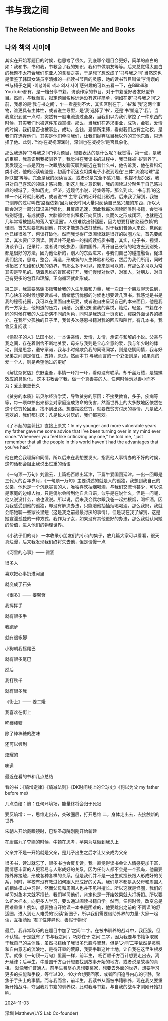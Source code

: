 

# 书与我之间

## The Relationship Between Me and Books

## 나와 책의 사이에

其实在开始写题目的时候，也思考了很久，到底哪个题目会更好，简单的直白的如：我和书，书和我，书教会了我的知识，我和书做朋友等等。后来总觉得太直白的标题不太符合我们东亚人的含蓄之美，于是想了想改成了‘书与我之间’ 当然这也是借鉴了韩国女演员李清娥的一档读书节目的灵感，她的读书节目叫做‘李清娥的书与椅子之间 -이청아의 책과 의자 사이’感兴趣的可以去看一下，在Bilibili和YouTube都有，是一档分享书籍，访谈作家的节目，对于书籍爱好者友好型节目。然而，与我而言，拟定题目名称远远没有这样简单，例如在定‘书与我之间’之前，我想的是‘我与书之间’，乍一看差别不大，其实区别在于，‘书’和‘我’这两个事物，谁更具有主体性，或者说主导型，是‘我’选择了‘书’，还是‘书’塑造了‘我’，当我意识到这一点时，突然有一股电流流过全身，当我们以为我们掌控了一件东西的时候，其实我们也被这件东西掌控。那么，当我们在追求事业，成功，金钱，爱情的时候，我们是否也被事业，成功，金钱，爱情所束缚，看似我们占有主动权，是我们在选择他们，其实是他们牵引我们，让我们抛弃除目标以外的其他东西，只选择了他。此刻，’当你在凝视深渊时，深渊也在凝视你‘是否具象化。

那么我选择‘书与我之间“作为题目，想要表达的是什么呢？我觉得，第一点，是我的臣服，我意识到我被驯养了，我觉得在我读书的过程中，我已经被’书‘驯养了。我发现这一点是因为一次跟朋友聊天聊到最近在看什么书，他告诉我，他在看科幻类小说，他的阅读轨迹是，初高中沉迷玄幻类电子小说到现在‘三体’‘流浪地球’‘星际联盟’等等。完全是我的阅读盲区，或者说是完全不感兴趣，也提不起兴致，我只对自己喜欢的领域才感兴趣，到这儿我才意识到，我的阅读过分聚焦于自己感兴趣的领域了，例如历史，经济，近现代小说，诗集等等。那么到此，‘书与我’的这样一个闭环就此形成，或者说‘书’主导‘我’的闭环就此形成。后来我了解到，我被书驯养的过程叫做‘路径依赖’因为我长时间大量只阅读自己感兴趣的东西，所以大脑会对这一部分知识进行强化，且反应迅速，因此我每次阅读同类别书籍，会觉得特别舒适，有成就感，大脑都会给出积极正向反馈，久而久之形成闭环。也就是近几年常常被提起的落入‘舒适圈’。人很难跳出舒适圈，因为想要打破‘路径依赖’的怪圈，首先就要觉察到他，其次才能想办法打破他。对于我们普通人来说，觉察到他已经很难了，何谈打破他。然而我觉得广泛阅读就是很好的破圈方法，首先要阅读，其次要广泛阅读。阅读并不是单一的指阅读纸质书籍，其实，电子书，视频，访谈节目，纪录片，或者说四处旅游，国内国外，离开自己长待的地方去到别处，都是很好的方法，因为他让新的，别人的东西进来，与我们自己的碰撞融合，促进我们接纳，思考，整合，再造，形成新的人生体验和经验，然后为我们所用，同时也拓宽了思维和认知的边界，有那么多不可以，原来是可以的，有那么多习以为常其实是罕见的。随着思维的盲区被打开，我们慢慢对世界，对家人，对朋友，对自己有更多的包容和理解，正向循环就此形成。

第二是，我需要感谢书籍带给我的人生乐趣和力量，我一次跟一个朋友聊天说到，开心快乐的时候想要读点书，情绪低沉忧郁的时候也想要读几页书。我感觉是书是我的秘密花园，我可以在里面自由玩耍，或者说自由呈现自己的本来面目，他是我的一方净土，他知道的压力，纠结，沉重也知道我的喜悦，灿烂，轻盈。书籍在不同的时候在我的人生扮演不同的角色，同时是我透过一页页纸，窥探外面世界的媒介。在我年少孤独的日子里，我曾多次感恩书籍对我的回应和陪伴。有几本书，我曾反复阅读：

《偷影子的人》法国小说，一本讲亲情，爱情，友情，承诺与和解的小说。父亲与我之间，存在着割舍不断地关爱，母亲与我则是全心全意的爱，我与年少时的悸动，则是思念，遵守承诺，我与小时候欺负我的同班同学，则是悲悯同情，我与好兄弟之间则是信任，支持，原谅。然而本书 与我而言的一个彩蛋则是，如果真的爱一个人，则是希望他过的更好

《解忧杂货店》东野圭吾，事情一环扣一环，看似没有联系，却千丝万缕，是蝴蝶效应的具象化。 这本书教会了我，做一个真善美的人，任何时候勿以善小而不为；爱比恨更长久

《贫穷的本质》诺贝尔经济学奖，导致贫穷的原因：不接受教育，多子，疾病等等，每一项单拎出来都会对家庭造成致命的伤害，然而世界上的大多数地区依然在这个贫穷轮回里，找不到出路。想要摆脱贫穷，就要做贫穷讨厌的事情，凡是敌人喜欢的，我们都讨厌；凡是敌人讨厌的，我们都喜欢。

《了不起的盖茨比》直接上原文：In my younger and more vulnerable years my father gave me some advice that I’ve been turning over in my mind ever since.“Whenever you feel like criticizing any one," he told me, "just remember that all the people in this world haven't had the advantages that you've had."

他在教会我理解和同情，所以后来在我想要发火，指责他人事情办的不好的时候，这句话都会阻止我说出过重的话语

《一句顶一万句》刘震云，上篇杨百顺出延津，下篇牛爱国回延津。一出一回即是三代人的百年岁月，《一句顶一万句》主要讲述的就是人的孤独，我想到我自己的父亲，他也是一个沉默寡言的人，唯独喜欢抽烟喝酒，与我们交流也甚少，可以说是家庭的边缘人物，只是偶尔会听到他自言自语，似乎是在说什么，但是一问呢，他又说没什么，啥也没说。所以说，后来我会偶尔跟我爸一起抽根烟，喝杯酒，因为我感受到他的孤独，却没有解决办法，只能陪他抽抽烟喝喝酒。那么我妈，我就会陪她聊一些家长里短（这是我之前最最讨厌的事情），但是现在我了解到，这是她宣泄孤独的一种方式，我作为子女，如果没有其他更好的办法，那么我就认同她的价值，进入他们的物理世界。

《小孩子们的诗》 一本收录小朋友们的小诗的集子，放几篇大家可以看看，很天真烂漫，后来我发现我们终将失去他，但是请慢一点

《河里的心事》—— 雅涵

很多人

喜欢把心事扔进河里

就变成了石头

《很多》—— 姜馨贺

我挥挥手

就有很多手

我跑步

就有很多脚

小狗朝我摇尾巴

就有很多尾巴

然后

我打秋千

就有很多我

《街上》—— 姜二嫚

我喜欢在街上

吃棒棒糖

除了棒棒糖的甜味

还可以尝到

炫耀的

味道

最近在看的书和几点总结

看的书：《熵增定律》《熵减法则》《DK时间线上的全球史》《何以为父 my father before me》

几点总结：熵：任何环境场，能量终将会归于死寂

要反熵增：一，思维走出去，突破圈层，打开思维  二，身体走出去，去接触新的世界

宋朝人开始戴眼镜时，巴黎圣母院刚刚开始新建

在康熙九子夺嫡的时候，牛顿在思考，苹果为啥砸到我头上

父亲并不是一开始就是父亲，是儿子出生之后才让父亲成为父亲

很多书，读过就忘了，很多书也会反复读。我一直觉得读书会让人情感更加丰富，而情感丰富的人更容易与人形成好的关系，因为任何人都不会是一个孤岛，他需要跟外界接触，形成各种各样的关系，但是我们并不是一出生就擅长跟人形成好的关系，同时，学校有没有教过如何跟人形成好的关系。我们基本都是从父母和周围人的相处模式中习得，然而父母和周围人也并不见得擅长。所以这就是怪圈，我们的学习对象本来就不擅长，我们学习他们，肯定也是一开始效果就大打折扣。所以要么扩大样本，向更多人学习，要么通过阅读书籍自学。然而，任何时候，改变总是困难重重！例如，想要独自开始读一本书是困难的，他要跳出之前的‘不阅读’的舒适圈，进入到让人难受的’阅读‘新圈子，所以我们需要借助外界的力量-大家一起读，互相勉励 ‘君子性非异也，善假于物也'

最后，我非常取巧的在题目中加了‘之间’二字。在被书驯养的战斗中，我臣服，但不认输。于是就有了‘书与我之间’，巧妙在于‘之间’二字，因为我要与书籍争取属于我自己的主体性，虽然书籍给了我很多乐趣与智慧，但是‘之间’二字依然是灵魂和自由意志的流浪地，是待开垦的荒原，我要争取这片土地，让自我在这里生根发芽。就像《一句顶一万句》里面一样，前半生， 杨百顺千方百计想要走出去，离开延津；后半生，牛爱国千方百计想要找到故事开始的地方，或者说是故事的真相。 就像我们普通人，前半生费尽心思想要离家，想要去外面的世界，想要学习更多的技能和手段，等年过30，40才会想要回家，或者回归追寻内心的宁静，聚焦于手头上的事情。而与我而言，前半生，我读书从而被书籍驯养，现在我又要重新开始战斗，夺回我对书籍的驯养权，此时我与书籍，与自我的战斗才刚刚开始打响。

2024-11-03

深圳 Matthew(LYS Lab Co-founder)